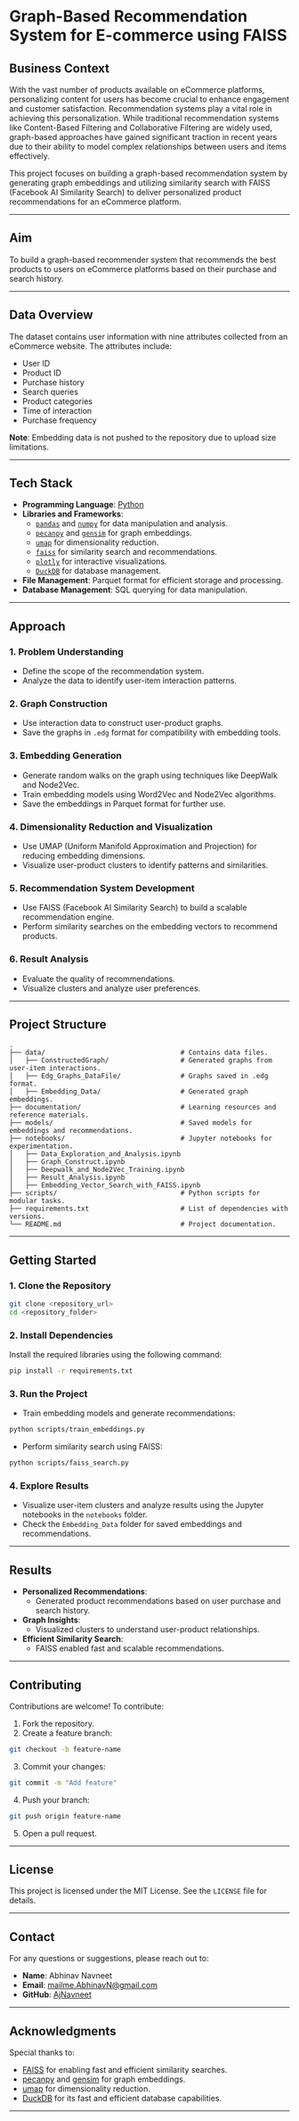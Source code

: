 # Graph-Based Recommendation System for E-commerce using FAISS

## Business Context

With the vast number of products available on eCommerce platforms, personalizing content for users has become crucial to enhance engagement and customer satisfaction. Recommendation systems play a vital role in achieving this personalization. While traditional recommendation systems like Content-Based Filtering and Collaborative Filtering are widely used, graph-based approaches have gained significant traction in recent years due to their ability to model complex relationships between users and items effectively.

This project focuses on building a graph-based recommendation system by generating graph embeddings and utilizing similarity search with FAISS (Facebook AI Similarity Search) to deliver personalized product recommendations for an eCommerce platform.

---

## Aim

To build a graph-based recommender system that recommends the best products to users on eCommerce platforms based on their purchase and search history.

---

## Data Overview

The dataset contains user information with nine attributes collected from an eCommerce website. The attributes include:

- User ID
- Product ID
- Purchase history
- Search queries
- Product categories
- Time of interaction
- Purchase frequency

**Note**: Embedding data is not pushed to the repository due to upload size limitations.

---

## Tech Stack

- **Programming Language**: [Python](https://www.python.org/)
- **Libraries and Frameworks**:
  - [`pandas`](https://pandas.pydata.org/) and [`numpy`](https://numpy.org/) for data manipulation and analysis.
  - [`pecanpy`](https://pecanpy.readthedocs.io/en/latest/) and [`gensim`](https://radimrehurek.com/gensim/) for graph embeddings.
  - [`umap`](https://umap-learn.readthedocs.io/en/latest/) for dimensionality reduction.
  - [`faiss`](https://github.com/facebookresearch/faiss) for similarity search and recommendations.
  - [`plotly`](https://plotly.com/) for interactive visualizations.
  - [`DuckDB`](https://duckdb.org/) for database management.
- **File Management**: Parquet format for efficient storage and processing.
- **Database Management**: SQL querying for data manipulation.

---

## Approach

### 1. Problem Understanding
- Define the scope of the recommendation system.
- Analyze the data to identify user-item interaction patterns.

### 2. Graph Construction
- Use interaction data to construct user-product graphs.
- Save the graphs in `.edg` format for compatibility with embedding tools.

### 3. Embedding Generation
- Generate random walks on the graph using techniques like DeepWalk and Node2Vec.
- Train embedding models using Word2Vec and Node2Vec algorithms.
- Save the embeddings in Parquet format for further use.

### 4. Dimensionality Reduction and Visualization
- Use UMAP (Uniform Manifold Approximation and Projection) for reducing embedding dimensions.
- Visualize user-product clusters to identify patterns and similarities.

### 5. Recommendation System Development
- Use FAISS (Facebook AI Similarity Search) to build a scalable recommendation engine.
- Perform similarity searches on the embedding vectors to recommend products.

### 6. Result Analysis
- Evaluate the quality of recommendations.
- Visualize clusters and analyze user preferences.

---

## Project Structure

```plaintext
.
├── data/                                  # Contains data files.
│   ├── ConstructedGraph/                  # Generated graphs from user-item interactions.
│   ├── Edg_Graphs_DataFile/               # Graphs saved in .edg format.
│   ├── Embedding_Data/                    # Generated graph embeddings.
├── documentation/                         # Learning resources and reference materials.
├── models/                                # Saved models for embeddings and recommendations.
├── notebooks/                             # Jupyter notebooks for experimentation.
│   ├── Data_Exploration_and_Analysis.ipynb
│   ├── Graph_Construct.ipynb
│   ├── Deepwalk_and_Node2Vec_Training.ipynb
│   ├── Result_Analysis.ipynb
│   ├── Embedding_Vector_Search_with_FAISS.ipynb
├── scripts/                               # Python scripts for modular tasks.
├── requirements.txt                       # List of dependencies with versions.
└── README.md                              # Project documentation.
```

---

## Getting Started

### 1. Clone the Repository

```bash
git clone <repository_url>
cd <repository_folder>
```

### 2. Install Dependencies

Install the required libraries using the following command:

```bash
pip install -r requirements.txt
```

### 3. Run the Project

- Train embedding models and generate recommendations:

```bash
python scripts/train_embeddings.py
```

- Perform similarity search using FAISS:

```bash
python scripts/faiss_search.py
```

### 4. Explore Results

- Visualize user-item clusters and analyze results using the Jupyter notebooks in the `notebooks` folder.
- Check the `Embedding_Data` folder for saved embeddings and recommendations.

---

## Results

- **Personalized Recommendations**:
  - Generated product recommendations based on user purchase and search history.
- **Graph Insights**:
  - Visualized clusters to understand user-product relationships.
- **Efficient Similarity Search**:
  - FAISS enabled fast and scalable recommendations.

---

## Contributing

Contributions are welcome! To contribute:

1. Fork the repository.
2. Create a feature branch:

```bash
git checkout -b feature-name
```

3. Commit your changes:

```bash
git commit -m "Add feature"
```

4. Push your branch:

```bash
git push origin feature-name
```

5. Open a pull request.

---

## License

This project is licensed under the MIT License. See the `LICENSE` file for details.

---

## Contact

For any questions or suggestions, please reach out to:

- **Name**: Abhinav Navneet
- **Email**: mailme.AbhinavN@gmail.com
- **GitHub**: [AjNavneet](https://github.com/AjNavneet)

---

## Acknowledgments

Special thanks to:

- [FAISS](https://github.com/facebookresearch/faiss) for enabling fast and efficient similarity searches.
- [pecanpy](https://pecanpy.readthedocs.io/en/latest/) and [gensim](https://radimrehurek.com/gensim/) for graph embeddings.
- [umap](https://umap-learn.readthedocs.io/en/latest/) for dimensionality reduction.
- [DuckDB](https://duckdb.org/) for its fast and efficient database capabilities.

---
